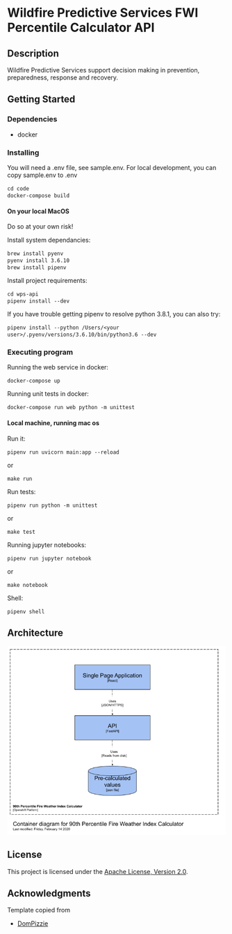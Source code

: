 # Wildfire Predictive Services FWI Percentile Calculator API

## Description

Wildfire Predictive Services support decision making in prevention, preparedness, response and recovery.

## Getting Started

### Dependencies

* docker

### Installing

You will need a .env file, see sample.env. For local development, you can copy sample.env to .env

```
cd code
docker-compose build
```

#### On your local MacOS

Do so at your own risk!

Install system dependancies:
```
brew install pyenv
pyenv install 3.6.10
brew install pipenv
```

Install project requirements:
```
cd wps-api
pipenv install --dev
```
If you have trouble getting pipenv to resolve python 3.8.1, you can also try:
```
pipenv install --python /Users/<your user>/.pyenv/versions/3.6.10/bin/python3.6 --dev
```

### Executing program

Running the web service in docker:
```
docker-compose up
```
Running unit tests in docker:
```
docker-compose run web python -m unittest
```

#### Local machine, running mac os

Run it:
```
pipenv run uvicorn main:app --reload
```
or
```
make run
```

Run tests:
```
pipenv run python -m unittest
```
or
```
make test
```

Running jupyter notebooks:
```
pipenv run jupyter notebook
```
or
```
make notebook
```

Shell:
```
pipenv shell
```

## Architecture

![FWI calculator container diagram](container_diagram.png)

## License

This project is licensed under the [Apache License, Version 2.0](https://github.com/bcgov/wps-api/blob/master/LICENSE).

## Acknowledgments

Template copied from
* [DomPizzie](https://gist.github.com/DomPizzie/7a5ff55ffa9081f2de27c315f5018afc)
